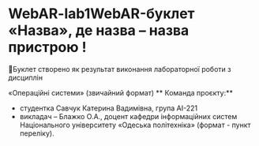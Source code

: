 # WebAR-lab1WebAR-буклет «Назва», де назва – назва пристрою !
Буклет створено як результат виконання лабораторної роботи з дисциплін

«Операційні системи» (звичайний формат)
** Команда проєкту:**
+ студентка Савчук Катерина Вадимівна, група AI-221
+ викладач – Блажко О.А., доцент кафедри інформаційних систем Національного
університету «Одеська політехніка» (формат - пункт переліку).
